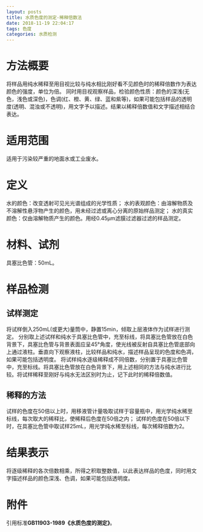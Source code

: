 ```yaml
---
layout: posts
title: 水质色度的测定-稀释倍数法
date: 2018-11-19 22:04:17
tags: 色度
categories: 水质检测
---
```

# 方法概要
将样品用纯水稀释至用目视比较与纯水相比刚好看不见颜色时的稀释倍数作为表达颜色的强度，单位为倍。
同时用目视观察样品，检验颜色性质：颜色的深浅(无色，浅色或深色)，色调(红、橙、黄、绿、蓝和紫等)，如果可能包括样品的透明度(透明、混浊或不透明)，用文字予以描述。结果以稀释倍数值和文字描述相结合表达。
# 适用范围
适用于污染较严重的地面水或工业废水。
# 定义
水的颜色：改变透射可见光光谱组成的光学性质；
水的表观颜色：由溶解物质及不溶解性悬浮物产生的颜色，用未经过滤或离心分离的原始样品测定；
水的真实颜色：仅由溶解物质产生的颜色。用经0.45μm滤膜过滤器过滤的样品测定。
# 材料、试剂
具塞比色管：50mL。
# 样品检测
## 试样测定
将试样倒入250mL(或更大)量筒中，静置15min，倾取上层液体作为试样进行测定。
分别取上述试样和纯水于具塞比色管中，充至标线，将具塞比色管放在白色背景下，具塞比色管与背景表面应呈45°角度，使光线被反射自具塞比色管底部向上通过液柱。垂直向下观察液柱，比较样品和纯水，描述样品呈现的色度和色凋，如果可能包括透明度。
将试样纯水逐级稀释成不同倍数，分别置于具塞比色管中，充至标线。将具塞比色管放在白色背景下，用上述相同的方法与纯水进行比较。将试样稀释至刚好与纯水无法区别时为止，记下此时的稀释倍数值。
## 稀释的方法
试样的色度在50倍以上时，用移液管计量吸取试样于容量瓶中，用光学纯水稀至标线，每次取大的稀释比，使稀释后色度在50倍之内；
试样的色度在50倍以下时，在具塞比色管中取试样25mL，用光学纯水稀至标线，每次稀释倍数为2。
# 结果表示
将逐级稀释的各次倍数相乘，所得之积取整数值，以此表达样品的色度，同时用文字描述样品的颜色深浅、色调，如果可能包括透明度。
# 附件
引用标准**GB11903-1989《水质色度的测定》**。
